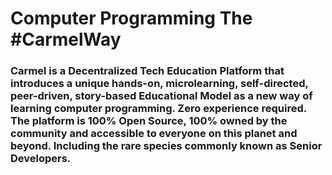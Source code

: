 # Computer Programming The #CarmelWay

### Carmel is a Decentralized Tech Education Platform that introduces a unique hands-on, microlearning, self-directed, peer-driven, story-based Educational Model as a new way of learning computer programming. Zero experience required. The platform is 100% Open Source, 100% owned by the community and accessible to everyone on this planet and beyond. Including the rare species commonly known as Senior Developers.
